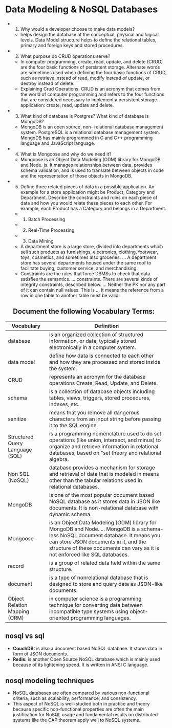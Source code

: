 #  Data Modeling & NoSQL Databases

- 1. Why would a developer choose to make data models?
  - helps design the database at the conceptual, physical and logical levels. Data Model structure helps to define the relational tables, primary and foreign keys and stored procedures. 

- 2. What purpose do CRUD operations serve?
  - In computer programming, create, read, update, and delete (CRUD) are the four basic functions of persistent storage. Alternate words are sometimes used when defining the four basic functions of CRUD, such as retrieve instead of read, modify instead of update, or destroy instead of delete.
  - Explaining Crud Operations. CRUD is an acronym that comes from the world of computer programming and refers to the four functions that are considered necessary to implement a persistent storage application: create, read, update and delete.

- 3. What kind of database is Postgres? What kind of database is MongoDB?
  - MongoDB is an open source, non- relational database management system. PostgreSQL is a relational database management system. MongoDB has mainly programmed in C and C++ programming language and JavaScript language.

- 4. What is Mongoose and why do we need it?
  - Mongoose is an Object Data Modeling (ODM) library for MongoDB and Node. js. It manages relationships between data, provides schema validation, and is used to translate between objects in code and the representation of those objects in MongoDB.

- 5. Define three related pieces of data in a possible application. An example for a store application might be Product, Category and Department. Describe the constraints and rules on each piece of data and how you would relate these pieces to each other. For example, each Product has a Category and belongs in a Department.
  - 1. Batch Processing
  - 2. Real-Time Processing
  - 3. Data Mining
  - A department store is a large store, divided into departments which sell such products as furnishings, electronics, clothing, footwear, toys, cosmetics, and sometimes also groceries. ... A department store has several departments housed under the same roof to facilitate buying, customer service, and merchandising.
  - Constraints are the rules that force DBMSs to check that data satisfies the semantics. ... constraints. There are several kinds of integrity constraints, described below. ... Neither the PK nor any part of it can contain null values. This is ... It means the reference from a row in one table to another table must be valid.


  ## Document the following Vocabulary Terms:

Vocabulary                   |  Definition
-----------------------------|----------------------------------------------------------------------------------------------------
database                     | is an organized collection of structured information, or data, typically stored electronically in a                                       computer system.
  data model                     | define how data is connected to each other and how they are processed and stored inside the system.
  CRUD                           | represents an acronym for the database operations Create, Read, Update, and Delete.
  schema                         | is a collection of database objects including tables, views, triggers, stored procedures, indexes, etc.
  sanitize                       | means that you remove all dangerous characters from an input string before passing it to the SQL engine.                                                                       
  Structured Query Language (SQL)| is a programming nomenclature used to do set operations (like union, intersect, and minus) to organize and retrieve information in relational databases, based on “set theory and relational algebra.                   
  Non SQL (NoSQL)                | database provides a mechanism for storage and retrieval of data that is modeled in means other than the tabular relations used in relational databases.   
  MongoDB                        |  is one of the most popular document based NoSQL database as it stores data in JSON like documents. It is non-relational database with dynamic schema.
  Mongoose                       | is an Object Data Modeling (ODM) library for MongoDB and Node. ... MongoDB is a schema-less NoSQL document database. It means you can store JSON documents in it, and the structure of these documents can vary as it is not enforced like SQL databases.
  record                         | is a group of related data held within the same structure. 
  document                       | is a type of nonrelational database that is designed to store and query data as JSON-like documents.
  Object Relation Mapping (ORM)  | in computer science is a programming technique for converting data between incompatible type systems using object-oriented programming languages.


## nosql vs sql
- **CouchDB:** is also a document based NoSQL database. It stores data in form of JSON documents.
- **Redis:** is another Open Source NoSQL database which is mainly used because of its lightening speed. It is written in ANSI C language.

## nosql modeling techniques
- NoSQL databases are often compared by various non-functional criteria, such as scalability, performance, and consistency.
- This aspect of NoSQL is well-studied both in practice and theory because specific non-functional properties are often the main justification for NoSQL usage and fundamental results on distributed systems like the CAP theorem apply well to NoSQL systems.  


